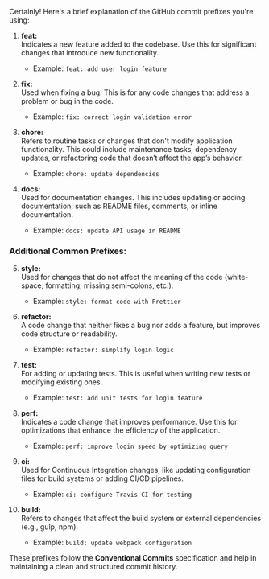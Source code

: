 Certainly! Here's a brief explanation of the GitHub commit prefixes you're using:

1. **feat:**  
   Indicates a new feature added to the codebase. Use this for significant changes that introduce new functionality.
   - Example: `feat: add user login feature`

2. **fix:**  
   Used when fixing a bug. This is for any code changes that address a problem or bug in the code.
   - Example: `fix: correct login validation error`

3. **chore:**  
   Refers to routine tasks or changes that don't modify application functionality. This could include maintenance tasks, dependency updates, or refactoring code that doesn’t affect the app’s behavior.
   - Example: `chore: update dependencies`

4. **docs:**  
   Used for documentation changes. This includes updating or adding documentation, such as README files, comments, or inline documentation.
   - Example: `docs: update API usage in README`

### Additional Common Prefixes:

5. **style:**  
   Used for changes that do not affect the meaning of the code (white-space, formatting, missing semi-colons, etc.).
   - Example: `style: format code with Prettier`

6. **refactor:**  
   A code change that neither fixes a bug nor adds a feature, but improves code structure or readability.
   - Example: `refactor: simplify login logic`

7. **test:**  
   For adding or updating tests. This is useful when writing new tests or modifying existing ones.
   - Example: `test: add unit tests for login feature`

8. **perf:**  
   Indicates a code change that improves performance. Use this for optimizations that enhance the efficiency of the application.
   - Example: `perf: improve login speed by optimizing query`

9. **ci:**  
   Used for Continuous Integration changes, like updating configuration files for build systems or adding CI/CD pipelines.
   - Example: `ci: configure Travis CI for testing`

10. **build:**  
    Refers to changes that affect the build system or external dependencies (e.g., gulp, npm).
    - Example: `build: update webpack configuration`

These prefixes follow the **Conventional Commits** specification and help in maintaining a clean and structured commit history.